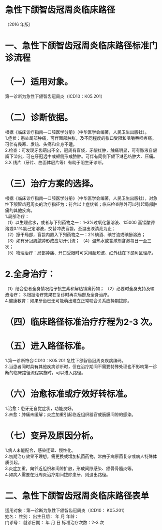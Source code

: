 # 急性下颌智齿冠周炎临床路径  
（2016 年版）  
# 一、急性下颌智齿冠周炎临床路径标准门诊流程  
# （一）适用对象。  
第一诊断为急性下颌智齿冠周炎（ICD10：K05.201）  
# （二）诊断依据。  
根据《临床诊疗指南—口腔医学分册》（中华医学会编著，人民卫生出版社）。  
1.症状：患处局部肿痛，可伴面部肿胀，及不同程度的张口受限和咀嚼吞咽疼痛。可伴有畏寒、发热、头痛和全身不适。  
2.检查：可发现牙齿萌出不全，冠周有盲袋，牙龈红肿，触痛明显，可有脓液自龈瓣下溢出，可在牙冠远中或颊侧形成脓肿。可伴有同侧下颌下淋巴结肿大、压痛。  
3.X 线片（牙片、曲面体层片等）有助于阻生牙诊断。  
# （三）治疗方案的选择。  
根据《临床诊疗指南—口腔医学分册》（中华医学会编著，人民卫生出版社），对急性下颌智齿冠周炎的治疗指征为：符合以上症状者；临床检查除外可以引起局部肿痛的其他疾病。  
1.局部治疗：  
（1）以生理盐水，或者与下列药物之一：$1–3\%$过氧化氢溶液、1:5000 高锰酸钾溶或0.1%氯己定溶液，交替冲洗盲袋，至溢出液清亮为止；  
（2）擦干局部，盲袋内置入下列药物之一：$2\%$碘酒、碘甘油或碘酚溶液；  
（3）如有牙冠周脓肿形成应切开引流； （4）温热水或含漱剂含漱每日一至三次；  
（5）物理治疗：局部肿痛、开口受限时可采用超短波、红外线在下颌角区理疗。  
# 2.全身治疗：  
（1）结合患者全身情况给予抗生素和解热镇痛药物； （2）必要时全身支持及输液治疗； 3.根据治疗效果在复诊时再次局部及全身治疗。  
4.健康教育：如果牙齿已无可能萌出建立正常咬合关系应择期拔除。  
# （四）临床路径标准治疗疗程为2-3 次。  
# （五）进入路径标准。  
1.第一诊断符合ICD10：K05.201 急性下颌智齿冠周炎疾病编码。  
2.当患者同时具有其他疾病诊断时，但在治疗期间不需要特殊处理也不影响第一诊断的临床路径流程实施时，可以进入路径。  
# （六）治愈标准或疗效好转标准。  
1.治愈：患牙无自觉症状，功能良好。  
2.未愈：肿痛未缓解；炎症加重引起临近组织器官或筋膜间隙的感染。  
# （七）变异及原因分析。  
1.病人未能配合，感染迁延、慢性化。  
2.初期治疗效果不理想，需更换或增加抗菌药物。常由于病原菌复杂或病人特殊体质引起。  
3.炎症加重，向邻近组织和间隙扩散，形成间隙感染、颌骨骨髓炎等。  
4.如病人需要在冠周炎治疗期间拔除患牙，则退出路径。  
# 二、急性下颌智齿冠周炎临床路径表单  
适用对象：第一诊断为急性下颌智齿冠周炎（ICD10： K05.201）  
姓名：            性别：       出生日期：      年   月  年龄：  
门诊号：              就诊日期：     年   月   日     标准治疗次数：2-3 次  
